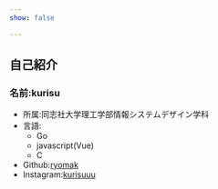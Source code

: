 ```yaml
---
show: false

---
```


## 自己紹介
### 名前:kurisu
- 所属:同志社大学理工学部情報システムデザイン学科
- 言語:
	- Go
	- javascript(Vue)
	- C
- Github:[ryomak](https://github.com/ryomak)
- Instagram:[kurisuuu](https://www.instagram.com/kurisuuu413/?hl=ja)